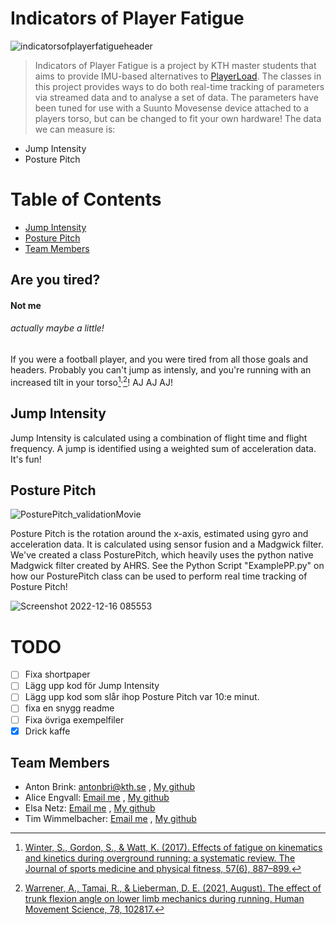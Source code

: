 # Indicators of Player Fatigue
![indicatorsofplayerfatigueheader](https://user-images.githubusercontent.com/77839398/208069033-e1e0f0f2-be2e-4247-ad3f-7616db6eb188.png)
> Indicators of Player Fatigue is a project by KTH master students that aims to provide IMU-based alternatives to [PlayerLoad](https://support.catapultsports.com/hc/en-us/articles/360000510795-What-is-Player-Load-).
> The classes in this project provides ways to do both real-time tracking of parameters via streamed data and to analyse a set of data.
> The parameters have been tuned for use with a Suunto Movesense device attached to a players torso, but can be changed to fit your own hardware!
> The data we can measure is:

* Jump Intensity
* Posture Pitch

# Table of Contents
* [Jump Intensity](https://github.com/AntonBrinkCodes/Indicators-of-fatigue-in-football#jump-intensity)
* [Posture Pitch](https://github.com/AntonBrinkCodes/Indicators-of-fatigue-in-football#posture-pitch) 
* [Team Members](https://github.com/AntonBrinkCodes/Indicators-of-fatigue-in-football#team-members)


## Are you tired?
#### Not me
###### actually maybe a little!
If you were a football player, and you were tired from all those goals and headers. Probably you can't jump as intensly, and you're running with an increased tilt in your torso[^increased_trunk_and_other]<sup>,</sup>[^increased_trunk_effects]! AJ AJ AJ! 

## Jump Intensity
Jump Intensity is calculated using a combination of flight time and flight frequency. A jump is identified using a weighted sum of acceleration data. It's fun!

## Posture Pitch
![PosturePitch_validationMovie](https://user-images.githubusercontent.com/77839398/207816735-72cb9726-2ea1-4f70-a782-3faa92263c2d.gif)

Posture Pitch is the rotation around the x-axis, estimated using gyro and acceleration data. It is calculated using sensor fusion and a Madgwick filter. We've created a class PosturePitch, which heavily uses the python native Madgwick filter created by AHRS. See the Python Script "ExamplePP.py" on how our PosturePitch class can be used to perform real time tracking of Posture Pitch! 

![Screenshot 2022-12-16 085553](https://user-images.githubusercontent.com/77839398/208050666-c73aca96-0b99-4d21-a266-d104644e3829.png)


# TODO
- [ ] Fixa shortpaper
- [ ] Lägg upp kod för Jump Intensity
- [ ] Lägg upp kod som slår ihop Posture Pitch var 10:e minut.
- [ ] fixa en snygg readme
- [ ] Fixa övriga exempelfiler
- [x] Drick kaffe

## Team Members
* Anton Brink:  [antonbri@kth.se](mailto:antonbri@kth.se) , [My github](https://github.com/AntonBrinkCodes/)
* Alice Engvall:  [Email me](@kth.se) , [My github](https://github.com//)
* Elsa Netz:  [Email me](@kth.se) , [My github](https://github.com//)
* Tim Wimmelbacher: [Email me](@kth.se) , [My github](https://github.com//)


<!--Referencerna måste ha fyra mellanslag, inte använda tab :) :) :) -->


[^increased_trunk_and_other]:
    [Winter, S., Gordon, S., & Watt, K. (2017). Effects of fatigue on kinematics and kinetics during overground running: a systematic review. The Journal of sports medicine and physical fitness, 57(6), 887–899.](https://doi.org/10.23736/S0022-4707.16.06339-8)
  

[^increased_trunk_effects]:
    [Warrener, A., Tamai, R., & Lieberman, D. E. (2021, August). The effect of trunk flexion angle on lower limb mechanics during running. Human Movement Science, 78,  102817.](https://doi.org/10.1016/j.humov.2021.102817)


